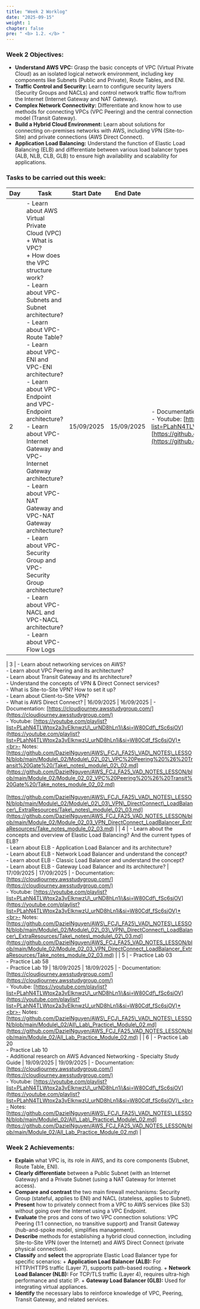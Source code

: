 ```yaml
---
title: "Week 2 Worklog"
date: "2025-09-15"
weight: 1
chapter: false
pre: " <b> 1.2. </b> "
---
```


### Week 2 Objectives:

- **Understand AWS VPC:** Grasp the basic concepts of VPC (Virtual Private Cloud) as an isolated logical network environment, including key components like Subnets (Public and Private), Route Tables, and ENI.
- **Traffic Control and Security:** Learn to configure security layers (Security Groups and NACLs) and control network traffic flow to/from the Internet (Internet Gateway and NAT Gateway).
- **Complex Network Connectivity:** Differentiate and know how to use methods for connecting VPCs (VPC Peering) and the central connection model (Transit Gateway).
- **Build a Hybrid Cloud Environment:** Learn about solutions for connecting on-premises networks with AWS, including VPN (Site-to-Site) and private connections (AWS Direct Connect).
- **Application Load Balancing:** Understand the function of Elastic Load Balancing (ELB) and differentiate between various load balancer types (ALB, NLB, CLB, GLB) to ensure high availability and scalability for applications.


### Tasks to be carried out this week:

| Day | Task | Start Date | End Date | Resources and Study Notes |
| --- | ---------------------------------------------------------------------------------------------------------------------------------------------------------------------------------------------------------------------------------------------------------------------------------------------------------------------------------------------------------------------------------------------------------------------------------------------------------------------------------------------------------------------------------------------------------------------------------------------------------------------------------------------------------------------------------------------------------------------------------------------------------------------------------------------------------------------------------------------------------------------------------------------------------------------------------------------------------------------------------------------------------------------------------------------------------------------------------------------------------------------------------------------------------------------------------------------------------------------------------------------------------------------------------------------------------------------------------------------------------------------------------------------------------------------------------------------------------------------------------------------------------------------------------------------------------------------------------------------------------------------------------------------------------------------------------------------------------------------------------------------------------------------------------------------------- | ---------- | --------------- | ------------------ |
| 2 | - Learn about AWS Virtual Private Cloud (VPC)<br> + What is VPC? <br> + How does the VPC structure work?<br>- Learn about VPC-Subnets and Subnet architecture?<br>- Learn about VPC-Route Table?<br>- Learn about VPC-ENI and VPC-ENI architecture?<br>- Learn about VPC-Endpoint and VPC-Endpoint architecture?<br>- Learn about VPC-Internet Gateway and VPC-Internet Gateway architecture?<br>- Learn about VPC-NAT Gateway and VPC-NAT Gateway architecture?<br>- Learn about VPC-Security Group and VPC-Security Group architecture?<br>- Learn about VPC-NACL and VPC-NACL architecture?<br>- Learn about VPC-Flow Logs | 15/09/2025 | 15/09/2025 | - Documentation: [https://cloudjourney.awsstudygroup.com/](https://cloudjourney.awsstudygroup.com/)<br>- Youtube: [https://youtube.com/playlist?list=PLahN4TLWtox2a3vElknwzU\_urND8hLn1i\&si=W80Cdf\_fSc6sjOV](https://youtube.com/playlist?list=PLahN4TLWtox2a3vElknwzU_urND8hLn1i&si=W80Cdf_fSc6sjOV)*<br>- Notes: [https://github.com/DazielNguyen/AWS\_FCJ\_FA25\_VAD\_NOTES\_LESSON/blob/main/Module\_02/Module\_02\_01\_VPC/Take\_notes\_module\_02\_01.md](https://github.com/DazielNguyen/AWS_FCJ_FA25_VAD_NOTES_LESSON/blob/main/Module_02/Module_02_01_VPC/Take_notes_module_02_01.md) |

| 3 | - Learn about networking services on AWS?<br>- Learn about VPC Peering and its architecture?<br>- Learn about Transit Gateway and its architecture?<br>- Understand the concepts of VPN & Direct Connect services?<br>- What is Site-to-Site VPN? How to set it up?<br>- Learn about Client-to-Site VPN?<br>- What is AWS Direct Connect? | 16/09/2025 | 16/09/2025 | - Documentation: [https://cloudjourney.awsstudygroup.com/](https://cloudjourney.awsstudygroup.com/)<br>- Youtube: [https://youtube.com/playlist?list=PLahN4TLWtox2a3vElknwzU\_urND8hLn1i\&si=W80Cdf\_fSc6sjOV](https://youtube.com/playlist?list=PLahN4TLWtox2a3vElknwzU_urND8hLn1i&si=W80Cdf_fSc6sjOV)*<br>- Notes: [https://github.com/DazielNguyen/AWS\_FCJ\_FA25\_VAD\_NOTES\_LESSON/blob/main/Module\_02/Module\_02\_02\_VPC%20Peering%20%26%20Transit%20Gate%20/Take\_notes\_module\_02\_02.md](https://github.com/DazielNguyen/AWS_FCJ_FA25_VAD_NOTES_LESSON/blob/main/Module_02/Module_02_02_VPC%20Peering%20%26%20Transit%20Gate%20/Take_notes_module_02_02.md)<br><br>[https://github.com/DazielNguyen/AWS\_FCJ\_FA25\_VAD\_NOTES\_LESSON/blob/main/Module\_02/Module\_02\_03\_VPN\_DirectConnect\_LoadBalancer\_ExtraResources/Take\_notes\_module\_02\_03.md](https://github.com/DazielNguyen/AWS_FCJ_FA25_VAD_NOTES_LESSON/blob/main/Module_02/Module_02_03_VPN_DirectConnect_LoadBalancer_ExtraResources/Take_notes_module_02_03.md) |
| 4 | - Learn about the concepts and overview of Elastic Load Balancing? And the current types of ELB?<br>- Learn about ELB - Application Load Balancer and its architecture?<br>- Learn about ELB - Network Load Balancer and understand the concept?<br>- Learn about ELB - Classic Load Balancer and understand the concept?<br>- Learn about ELB - Gateway Load Balancer and its architecture? | 17/09/2025 | 17/09/2025 | - Documentation: [https://cloudjourney.awsstudygroup.com/](https://cloudjourney.awsstudygroup.com/)<br>- Youtube: [https://youtube.com/playlist?list=PLahN4TLWtox2a3vElknwzU\_urND8hLn1i\&si=W80Cdf\_fSc6sjOV](https://youtube.com/playlist?list=PLahN4TLWtox2a3vElknwzU_urND8hLn1i&si=W80Cdf_fSc6sjOV)*<br>- Notes: [https://github.com/DazielNguyen/AWS\_FCJ\_FA25\_VAD\_NOTES\_LESSON/blob/main/Module\_02/Module\_02\_03\_VPN\_DirectConnect\_LoadBalancer\_ExtraResources/Take\_notes\_module\_02\_03.md](https://github.com/DazielNguyen/AWS_FCJ_FA25_VAD_NOTES_LESSON/blob/main/Module_02/Module_02_03_VPN_DirectConnect_LoadBalancer_ExtraResources/Take_notes_module_02_03.md) |
| 5 | - Practice Lab 03<br>- Practice Lab 58<br>- Practice Lab 19 | 18/09/2025 | 18/09/2025 | - Documentation: [https://cloudjourney.awsstudygroup.com/](https://cloudjourney.awsstudygroup.com/)<br>- Youtube: [https://youtube.com/playlist?list=PLahN4TLWtox2a3vElknwzU\_urND8hLn1i\&si=W80Cdf\_fSc6sjOV](https://youtube.com/playlist?list=PLahN4TLWtox2a3vElknwzU_urND8hLn1i&si=W80Cdf_fSc6sjOV)*<br>- Notes: [https://github.com/DazielNguyen/AWS\_FCJ\_FA25\_VAD\_NOTES\_LESSON/blob/main/Module\_02/All\_Lab\_Practice\_Module\_02.md](https://github.com/DazielNguyen/AWS_FCJ_FA25_VAD_NOTES_LESSON/blob/main/Module_02/All_Lab_Practice_Module_02.md) |
| 6 | - Practice Lab 20<br>- Practice Lab 10<br>- Additional research on AWS Advanced Networking - Specialty Study Guide | 19/09/2025 | 19/09/2025 | - Documentation: [https://cloudjourney.awsstudygroup.com/](https://cloudjourney.awsstudygroup.com/)<br>- Youtube: [https://youtube.com/playlist?list=PLahN4TLWtox2a3vElknwzU\_urND8hLn1i\&si=W80Cdf\_fSc6sjOV](https://youtube.com/playlist?list=PLahN4TLWtox2a3vElknwzU_urND8hLn1i&si=W80Cdf_fSc6sjOV)\_<br>- Notes: [https://github.com/DazielNguyen/AWS\_FCJ\_FA25\_VAD\_NOTES\_LESSON/blob/main/Module\_02/All\_Lab\_Practice\_Module\_02.md](https://github.com/DazielNguyen/AWS_FCJ_FA25_VAD_NOTES_LESSON/blob/main/Module_02/All_Lab_Practice_Module_02.md) |

### Week 2 Achievements:

- **Explain** what VPC is, its role in AWS, and its core components (Subnet, Route Table, ENI).
- **Clearly differentiate** between a Public Subnet (with an Internet Gateway) and a Private Subnet (using a NAT Gateway for Internet access).
- **Compare and contrast** the two main firewall mechanisms: Security Group (stateful, applies to ENI) and NACL (stateless, applies to Subnet).
- **Present** how to privately connect from a VPC to AWS services (like S3) without going over the Internet using a VPC Endpoint.
- **Evaluate** the pros and cons of two VPC connection solutions: VPC Peering (1:1 connection, no transitive support) and Transit Gateway (hub-and-spoke model, simplifies management).
- **Describe** methods for establishing a hybrid cloud connection, including Site-to-Site VPN (over the Internet) and AWS Direct Connect (private physical connection).
- **Classify** and **select** the appropriate Elastic Load Balancer type for specific scenarios:
      + **Application Load Balancer (ALB):** For HTTP/HTTPS traffic (Layer 7), supports path-based routing.
      + **Network Load Balancer (NLB):** For TCP/TLS traffic (Layer 4), requires ultra-high performance and static IP.
      + **Gateway Load Balancer (GLB):** Used for integrating virtual appliances.
- **Identify** the necessary labs to reinforce knowledge of VPC, Peering, Transit Gateway, and related services.



